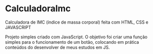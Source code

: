 # CalculadoraImc
Calculadora de IMC (índice de massa corporal) feita com HTML, CSS e JAVASCRIPT

Projeto simples criado com JavaScript.
O objetivo foi criar uma função simples para o funcionamento de um botão, colocando em prática conteúdos do desenvolver de meus estudos em JS.
